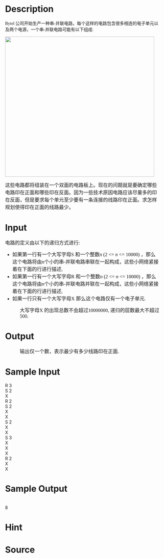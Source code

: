 
# Description

<div class="content"><p><span lang="EN-US"><font face="Verdana">Bytel </font></span><span style="font-family: 宋体; mso-ascii-font-family: Verdana; mso-hansi-font-family: Verdana">公司开始生产一种串</span><span lang="EN-US"><font face="Verdana">-</font></span><span style="font-family: 宋体; mso-ascii-font-family: Verdana; mso-hansi-font-family: Verdana">并联电路，每个这样的电路包含很多相连的电子单元以及两个电源，一个串</span><span lang="EN-US"><font face="Verdana">-</font></span><span style="font-family: 宋体; mso-ascii-font-family: Verdana; mso-hansi-font-family: Verdana">并联电路可能有以下组成</span><span lang="EN-US"><font face="Verdana">: </font></span></p>
<p><span lang="EN-US"><font face="Verdana"><img height="457" width="487" alt="" src="/source/bzoj/2609/img/aHR0cHM6Ly9seWRzeS5jb20vSnVkZ2VPbmxpbmUvdXBsb2FkLzIwMTIwMy8xKDMpLmpwZw==.jpg"/></font></span></p>
<p><span lang="EN-US"><font face="Verdana">
</font></span></p><p><font face="Verdana"><span style="font-size: medium"><span style="font-family: 宋体; mso-ascii-font-family: Verdana; mso-hansi-font-family: Verdana">这些电路都将组装在一个双面的电路板上。现在的问题就是要确定哪些电路印在正面和哪些印在反面。因为一些技术原因电路应该尽量多的印在反面，但是要求每个单元至少要有一条连接的线路印在正面。求怎样规划使得印在正面的线路最少。</span></span></font></p><font face="Verdana">
</font><p></p></div>

# Input

<div class="content"><p class="MsoNormal" style="margin: 0cm 0cm 0pt"><span style="font-size: medium"><span style="font-family: 宋体; mso-ascii-font-family: Verdana; mso-hansi-font-family: Verdana">电路的定义由以下的递归方式进行</span><span lang="EN-US" style="font-family: Verdana">: </span></span><span lang="EN-US" style="font-size: 9pt; font-family: Verdana"><o:p></o:p></span></p>
<ul type="disc">
    <li class="MsoNormal" style="margin: 0cm 0cm 0pt; text-align: left; mso-pagination: widow-orphan; mso-margin-top-alt: auto; mso-margin-bottom-alt: auto; tab-stops: list 36.0pt; mso-list: l0 level1 lfo1"><span style="font-size: medium"><span style="font-family: 宋体; mso-ascii-font-family: Verdana; mso-hansi-font-family: Verdana">如果第一行有一个大写字母</span><tt><span lang="EN-US"><font face="宋体">S</font></span></tt><span lang="EN-US" style="font-family: Verdana"> </span><span style="font-family: 宋体; mso-ascii-font-family: Verdana; mso-hansi-font-family: Verdana">和一个整数</span><i><span lang="EN-US" style="font-family: Verdana">n</span></i><span lang="EN-US" style="font-family: Verdana"> (2 &lt;= <i>n</i> &lt;= 10000) </span><span style="font-family: 宋体; mso-ascii-font-family: Verdana; mso-hansi-font-family: Verdana">，那么这个电路将由</span><i style="mso-bidi-font-style: normal"><span lang="EN-US" style="font-family: Verdana">n</span></i><span style="font-family: 宋体; mso-ascii-font-family: Verdana; mso-hansi-font-family: Verdana">个小的串</span><span lang="EN-US" style="font-family: Verdana">-</span><span style="font-family: 宋体; mso-ascii-font-family: Verdana; mso-hansi-font-family: Verdana">并联电路串联在一起构成，这些小网络紧接着在下面的行进行描述</span><span lang="EN-US" style="font-family: Verdana">, </span></span><span lang="EN-US" style="font-size: 9pt; font-family: Verdana"><o:p></o:p></span></li>
    <li class="MsoNormal" style="margin: 0cm 0cm 0pt; text-align: left; mso-pagination: widow-orphan; mso-margin-top-alt: auto; mso-margin-bottom-alt: auto; tab-stops: list 36.0pt; mso-list: l0 level1 lfo1"><span style="font-size: medium"><span style="font-family: 宋体; mso-ascii-font-family: Verdana; mso-hansi-font-family: Verdana">如果第一行有一个大写字母</span><tt><span lang="EN-US"><font face="宋体">R</font></span></tt><span lang="EN-US" style="font-family: Verdana"> </span><span style="font-family: 宋体; mso-ascii-font-family: Verdana; mso-hansi-font-family: Verdana">和一个整数</span><i><span lang="EN-US" style="font-family: Verdana">n</span></i><span lang="EN-US" style="font-family: Verdana"> (2 &lt;= <i>n</i> &lt;= 10000) </span><span style="font-family: 宋体; mso-ascii-font-family: Verdana; mso-hansi-font-family: Verdana">，那么这个电路将由</span><i style="mso-bidi-font-style: normal"><span lang="EN-US" style="font-family: Verdana">n</span></i><span style="font-family: 宋体; mso-ascii-font-family: Verdana; mso-hansi-font-family: Verdana">个小的串</span><span lang="EN-US" style="font-family: Verdana">-</span><span style="font-family: 宋体; mso-ascii-font-family: Verdana; mso-hansi-font-family: Verdana">并联电路并联在一起构成，这些小网络紧接着在下面的行进行描述</span><span lang="EN-US" style="font-family: Verdana">, </span></span><span lang="EN-US" style="font-size: 9pt; font-family: Verdana"><o:p></o:p></span></li>
    <li class="MsoNormal" style="margin: 0cm 0cm 0pt; text-align: left; mso-pagination: widow-orphan; mso-margin-top-alt: auto; mso-margin-bottom-alt: auto; tab-stops: list 36.0pt; mso-list: l0 level1 lfo1"><span style="font-size: medium"><span style="font-family: 宋体; mso-ascii-font-family: Verdana; mso-hansi-font-family: Verdana">如果一行只有一个大写字母</span><tt><span lang="EN-US"><font face="宋体">X</font></span></tt><span lang="EN-US" style="font-family: Verdana"> </span><span style="font-family: 宋体; mso-ascii-font-family: Verdana; mso-hansi-font-family: Verdana">那么这个电路仅有一个电子单元</span><span lang="EN-US" style="font-family: Verdana">. </span></span><span lang="EN-US" style="font-size: 9pt; font-family: Verdana"><o:p></o:p></span></li>
</ul>
<p style="margin-left: 36pt"><span style="font-size: medium"><span style="font-family: 宋体; mso-ascii-font-family: Verdana; mso-hansi-font-family: Verdana">大写字母</span><tt><span lang="EN-US"><font face="宋体">X</font></span></tt><span lang="EN-US"><font face="Verdana"> </font></span><span style="font-family: 宋体; mso-ascii-font-family: Verdana; mso-hansi-font-family: Verdana">的出现总数不会超过</span><span lang="EN-US"><font face="Verdana">10000000, </font></span><span style="font-family: 宋体; mso-ascii-font-family: Verdana; mso-hansi-font-family: Verdana">递归的层数最大不超过</span><span lang="EN-US"><font face="Verdana">500.</font></span></span></p></div>

# Output

<div class="content"><p class="MsoNormal" style="margin: 0cm 0cm 0pt 36pt; mso-margin-top-alt: auto; mso-margin-bottom-alt: auto"><span style="font-size: medium"><span style="font-family: 宋体; mso-ascii-font-family: Verdana; mso-hansi-font-family: Verdana">输出仅一个数，表示最少有多少线路印在正面</span><span lang="EN-US" style="font-family: Verdana">. </span></span><span lang="EN-US" style="font-size: 9pt; font-family: Verdana"><o:p></o:p></span></p></div>

# Sample Input

<div class="content"><span class="sampledata">R 3<br/>
S 2<br/>
X<br/>
R 2<br/>
S 2<br/>
X<br/>
X<br/>
S 2<br/>
X<br/>
X<br/>
S 3<br/>
X<br/>
X<br/>
X<br/>
R 2<br/>
X<br/>
X<br/>
</span></div>

# Sample Output

<div class="content"><span class="sampledata"><br/>
8<br/>
</span></div>

# Hint

<div class="content"><p></p></div>

# Source

<div class="content"><p><a href="problemset.php?search="></a></p></div>

